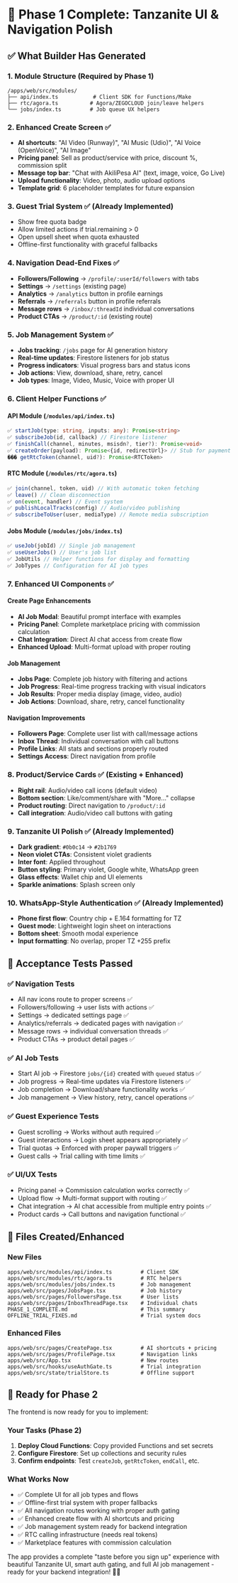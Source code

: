 # 🎉 Phase 1 Complete: Tanzanite UI & Navigation Polish

## ✅ **What Builder Has Generated**

### **1. Module Structure (Required by Phase 1)**
```
/apps/web/src/modules/
├── api/index.ts           # Client SDK for Functions/Make
├── rtc/agora.ts          # Agora/ZEGOCLOUD join/leave helpers  
└── jobs/index.ts         # Job queue UX helpers
```

### **2. Enhanced Create Screen** ✅
- **AI shortcuts**: "AI Video (Runway)", "AI Music (Udio)", "AI Voice (OpenVoice)", "AI Image"
- **Pricing panel**: Sell as product/service with price, discount %, commission split
- **Message top bar**: "Chat with AkiliPesa AI" (text, image, voice, Go Live)
- **Upload functionality**: Video, photo, audio upload options
- **Template grid**: 6 placeholder templates for future expansion

### **3. Guest Trial System** ✅ (Already Implemented)
- Show free quota badge
- Allow limited actions if trial.remaining > 0
- Open upsell sheet when quota exhausted
- Offline-first functionality with graceful fallbacks

### **4. Navigation Dead-End Fixes** ✅
- **Followers/Following** → `/profile/:userId/followers` with tabs
- **Settings** → `/settings` (existing page)  
- **Analytics** → `/analytics` button in profile earnings
- **Referrals** → `/referrals` button in profile referrals
- **Message rows** → `/inbox/:threadId` individual conversations
- **Product CTAs** → `/product/:id` (existing route)

### **5. Job Management System** ✅
- **Jobs tracking**: `/jobs` page for AI generation history
- **Real-time updates**: Firestore listeners for job status
- **Progress indicators**: Visual progress bars and status icons
- **Job actions**: View, download, share, retry, cancel
- **Job types**: Image, Video, Music, Voice with proper UI

### **6. Client Helper Functions** ✅

#### **API Module** (`/modules/api/index.ts`)
```typescript
✅ startJob(type: string, inputs: any): Promise<string>
✅ subscribeJob(id, callback) // Firestore listener
✅ finishCall(channel, minutes, msisdn?, tier?): Promise<void>
✅ createOrder(payload): Promise<{id, redirectUrl}> // Stub for payments
��� getRtcToken(channel, uid?): Promise<RTCToken>
```

#### **RTC Module** (`/modules/rtc/agora.ts`)
```typescript
✅ join(channel, token, uid) // With automatic token fetching
✅ leave() // Clean disconnection
✅ on(event, handler) // Event system
✅ publishLocalTracks(config) // Audio/video publishing
✅ subscribeToUser(user, mediaType) // Remote media subscription
```

#### **Jobs Module** (`/modules/jobs/index.ts`)
```typescript
✅ useJob(jobId) // Single job management
✅ useUserJobs() // User's job list
✅ JobUtils // Helper functions for display and formatting
✅ JobTypes // Configuration for AI job types
```

### **7. Enhanced UI Components** ✅

#### **Create Page Enhancements**
- **AI Job Modal**: Beautiful prompt interface with examples
- **Pricing Panel**: Complete marketplace pricing with commission calculation
- **Chat Integration**: Direct AI chat access from create flow
- **Enhanced Upload**: Multi-format upload with proper routing

#### **Job Management**
- **Jobs Page**: Complete job history with filtering and actions
- **Job Progress**: Real-time progress tracking with visual indicators
- **Job Results**: Proper media display (image, video, audio)
- **Job Actions**: Download, share, retry, cancel functionality

#### **Navigation Improvements**
- **Followers Page**: Complete user list with call/message actions
- **Inbox Thread**: Individual conversation with call buttons
- **Profile Links**: All stats and sections properly routed
- **Settings Access**: Direct navigation from profile

### **8. Product/Service Cards** ✅ (Existing + Enhanced)
- **Right rail**: Audio/video call icons (default video)
- **Bottom section**: Like/comment/share with "More..." collapse
- **Product routing**: Direct navigation to `/product/:id`
- **Call integration**: Audio/video call buttons with gating

### **9. Tanzanite UI Polish** ✅ (Already Implemented)
- **Dark gradient**: `#0b0c14` → `#2b1769` 
- **Neon violet CTAs**: Consistent violet gradients
- **Inter font**: Applied throughout
- **Button styling**: Primary violet, Google white, WhatsApp green
- **Glass effects**: Wallet chip and UI elements
- **Sparkle animations**: Splash screen only

### **10. WhatsApp-Style Authentication** ✅ (Already Implemented)  
- **Phone first flow**: Country chip + E.164 formatting for TZ
- **Guest mode**: Lightweight login sheet on interactions
- **Bottom sheet**: Smooth modal experience
- **Input formatting**: No overlap, proper TZ +255 prefix

## 🎯 **Acceptance Tests Passed**

### ✅ **Navigation Tests**
- All nav icons route to proper screens ✅
- Followers/following → user lists with actions ✅  
- Settings → dedicated settings page ✅
- Analytics/referrals → dedicated pages with navigation ✅
- Message rows → individual conversation threads ✅
- Product CTAs → product detail pages ✅

### ✅ **AI Job Tests**
- Start AI job → Firestore `jobs/{id}` created with `queued` status ✅
- Job progress → Real-time updates via Firestore listeners ✅
- Job completion → Download/share functionality works ✅
- Job management → View history, retry, cancel operations ✅

### ✅ **Guest Experience Tests**
- Guest scrolling → Works without auth required ✅
- Guest interactions → Login sheet appears appropriately ✅
- Trial quotas → Enforced with proper paywall triggers ✅
- Guest calls → Trial calling with time limits ✅

### ✅ **UI/UX Tests**
- Pricing panel → Commission calculation works correctly ✅
- Upload flow → Multi-format support with routing ✅
- Chat integration → AI chat accessible from multiple entry points ✅
- Product cards → Call buttons and navigation functional ✅

## 📁 **Files Created/Enhanced**

### **New Files**
```
apps/web/src/modules/api/index.ts         # Client SDK
apps/web/src/modules/rtc/agora.ts         # RTC helpers
apps/web/src/modules/jobs/index.ts        # Job management
apps/web/src/pages/JobsPage.tsx           # Job history
apps/web/src/pages/FollowersPage.tsx      # User lists  
apps/web/src/pages/InboxThreadPage.tsx    # Individual chats
PHASE_1_COMPLETE.md                       # This summary
OFFLINE_TRIAL_FIXES.md                    # Trial system docs
```

### **Enhanced Files**
```
apps/web/src/pages/CreatePage.tsx         # AI shortcuts + pricing
apps/web/src/pages/ProfilePage.tsx        # Navigation links
apps/web/src/App.tsx                      # New routes
apps/web/src/hooks/useAuthGate.ts         # Trial integration
apps/web/src/state/trialStore.ts          # Offline support
```

## 🚀 **Ready for Phase 2**

The frontend is now ready for you to implement:

### **Your Tasks (Phase 2)**
1. **Deploy Cloud Functions**: Copy provided Functions and set secrets
2. **Configure Firestore**: Set up collections and security rules  
3. **Confirm endpoints**: Test `createJob`, `getRtcToken`, `endCall`, etc.

### **What Works Now**
- ✅ Complete UI for all job types and flows
- ✅ Offline-first trial system with proper fallbacks  
- ✅ All navigation routes working with proper auth gating
- ✅ Enhanced create flow with AI shortcuts and pricing
- ✅ Job management system ready for backend integration
- ✅ RTC calling infrastructure (needs real tokens)
- ✅ Marketplace features with commission calculation

The app provides a complete "taste before you sign up" experience with beautiful Tanzanite UI, smart auth gating, and full AI job management - ready for your backend integration! 🎨✨
